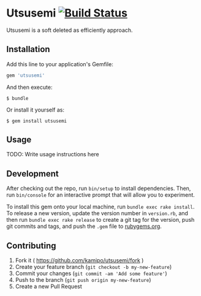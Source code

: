 # Utsusemi [![Build Status](https://travis-ci.org/kamipo/utsusemi.svg)](https://travis-ci.org/kamipo/utsusemi)

Utsusemi is a soft deleted as efficiently approach.

## Installation

Add this line to your application's Gemfile:

```ruby
gem 'utsusemi'
```

And then execute:

    $ bundle

Or install it yourself as:

    $ gem install utsusemi

## Usage

TODO: Write usage instructions here

## Development

After checking out the repo, run `bin/setup` to install dependencies. Then, run `bin/console` for an interactive prompt that will allow you to experiment.

To install this gem onto your local machine, run `bundle exec rake install`. To release a new version, update the version number in `version.rb`, and then run `bundle exec rake release` to create a git tag for the version, push git commits and tags, and push the `.gem` file to [rubygems.org](https://rubygems.org).

## Contributing

1. Fork it ( https://github.com/kamipo/utsusemi/fork )
2. Create your feature branch (`git checkout -b my-new-feature`)
3. Commit your changes (`git commit -am 'Add some feature'`)
4. Push to the branch (`git push origin my-new-feature`)
5. Create a new Pull Request
